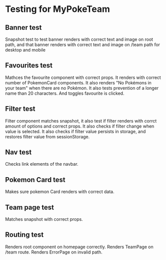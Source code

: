 # Testing for MyPokeTeam

## Banner test
Snapshot test to test banner renders with correct text and image on root path, 
and that banner renders with correct text and image on /team path for desktop and mobile

## Favourites test
Mathces the favourite component with correct props. It renders with correct number of PokemonCard components. It also renders "No Pokémons in your team" when there are no Pokémon.
It also tests prevention of a longer name than 20 characters. And toggles favourite is clicked.
## Filter test
Filter component matches snapshot, it also test if filter renders with corrct amount of options and correct props. It also checks if filter change when value is selected. It also checks if filter value persists in storage, and restores filter value from sessionStorage.

## Nav test
Checks link elements of the navbar.

## Pokemon Card test
Makes sure pokemon Card renders with correct data.
## Team page test
Matches snapshot with correct props.

## Routing test
Renders root component on homepage correctly. Renders TeamPage on /team route. Renders ErrorPage on invalid path.



